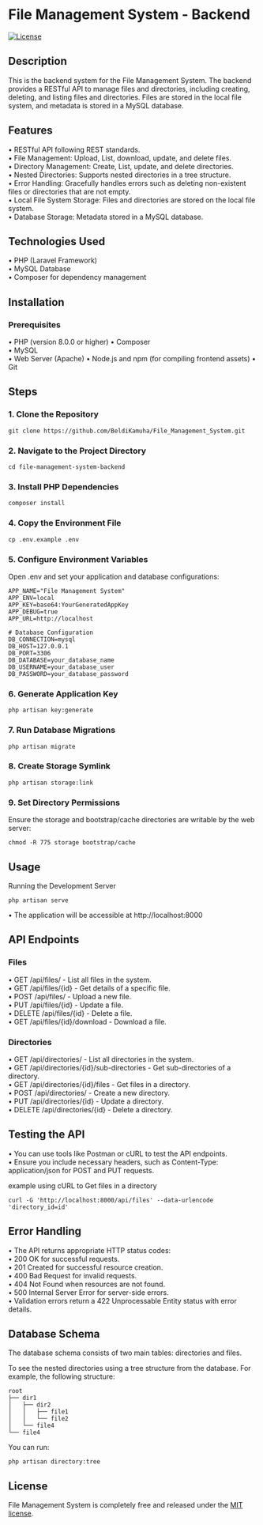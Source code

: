# File Management System - Backend

<p align="left">
  <a href="LICENSE"><img src="https://img.shields.io/github/license/BeldiKamuha/File_Management_System" alt="License"></a>
</p>

## Description

This is the backend system for the File Management System. The backend provides a RESTful API to manage files and directories, including creating, deleting, and listing files and directories. Files are stored in the local file system, and metadata is stored in a MySQL database.

## Features

•	RESTful API following REST standards.  
•	File Management: Upload, List, download, update, and delete files.  
•	Directory Management: Create, List, update, and delete directories.  
•	Nested Directories: Supports nested directories in a tree structure.  
•	Error Handling: Gracefully handles errors such as deleting non-existent files or directories that are not empty.  
•	Local File System Storage: Files and directories are stored on the local file system.  
•	Database Storage: Metadata stored in a MySQL database.  

## Technologies Used

• PHP (Laravel Framework)  
• MySQL Database  
• Composer for dependency management 

## Installation

### Prerequisites

• PHP (version 8.0.0 or higher) 
• Composer  
• MySQL  
• Web Server (Apache) 
• Node.js and npm (for compiling frontend assets)
• Git

## Steps

### 1. Clone the Repository
```
git clone https://github.com/BeldiKamuha/File_Management_System.git
```

### 2.	Navigate to the Project Directory
```
cd file-management-system-backend
 ```

### 3.	Install PHP Dependencies
```
composer install
```

### 4.	Copy the Environment File
```
cp .env.example .env
```

### 5.	Configure Environment Variables
Open .env and set your application and database configurations:
```
APP_NAME="File Management System"
APP_ENV=local
APP_KEY=base64:YourGeneratedAppKey
APP_DEBUG=true
APP_URL=http://localhost

# Database Configuration
DB_CONNECTION=mysql
DB_HOST=127.0.0.1
DB_PORT=3306
DB_DATABASE=your_database_name
DB_USERNAME=your_database_user
DB_PASSWORD=your_database_password

```

### 6.	Generate Application Key
```
php artisan key:generate
```

### 7.	Run Database Migrations
```
php artisan migrate
```

### 8.	Create Storage Symlink
```
php artisan storage:link
```

### 9.	Set Directory Permissions
Ensure the storage and bootstrap/cache directories are writable by the web server:
```
chmod -R 775 storage bootstrap/cache
```

## Usage

Running the Development Server
```
php artisan serve
```
• The application will be accessible at http://localhost:8000  

## API Endpoints

### Files

• GET /api/files/ - List all files in the system.  
• GET /api/files/{id} - Get details of a specific file.  
• POST /api/files/ - Upload a new file.  
• PUT /api/files/{id} - Update a file.  
• DELETE /api/files/{id} - Delete a file.  
• GET /api/files/{id}/download - Download a file.  

### Directories

• GET /api/directories/ - List all directories in the system.  
• GET /api/directories/{id}/sub-directories - Get sub-directories of a directory.  
• GET /api/directories/{id}/files - Get files in a directory.  
• POST /api/directories/ - Create a new directory.  
• PUT /api/directories/{id} - Update a directory.  
• DELETE /api/directories/{id} - Delete a directory.  

## Testing the API

• You can use tools like Postman or cURL to test the API endpoints.   
• Ensure you include necessary headers, such as Content-Type: application/json for POST and PUT requests.   

example using cURL to Get files in a directory
```
curl -G 'http://localhost:8000/api/files' --data-urlencode 'directory_id=id'
```

## Error Handling

• The API returns appropriate HTTP status codes:  
• 200 OK for successful requests.  
• 201 Created for successful resource creation.  
• 400 Bad Request for invalid requests.  
• 404 Not Found when resources are not found.  
• 500 Internal Server Error for server-side errors.  
• Validation errors return a 422 Unprocessable Entity status with error details.  


## Database Schema
The database schema consists of two main tables: directories and files.  

To see the nested directories using a tree structure from the database. For example, the following structure:  
```
root
├── dir1
│   ├── dir2
│   │   ├── file1
│   │   └── file2
│   └── file4
└── file4
```

You can run:
```
php artisan directory:tree
```

## License
File Management System is completely free and released under the [MIT license](https://opensource.org/licenses/MIT).
